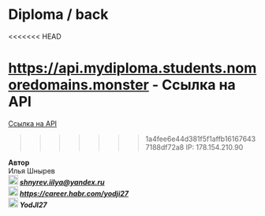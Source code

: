 # Diploma / back

<<<<<<< HEAD

https://api.mydiploma.students.nomoredomains.monster - Ссылка на API
=======
[Ссылка на API](https://api.mydiploma.students.nomoredomains.monster/)  
>>>>>>> 1a4fee6e44d381f5f1affb161676437188df72a8
IP: 178.154.210.90

**Автор**  
Илья Шнырев  
***<img src="https://www.pngrepo.com/png/285/170/email.png" width="20" height="20">  shnyrev.iilya@yandex.ru***   
***<img src="https://simpleicons.org/icons/habr.svg" width="20" height="20">  https://career.habr.com/yodji27***  
***<img src="https://simpleicons.org/icons/telegram.svg" width="20" height="20">  YodJI27***  

